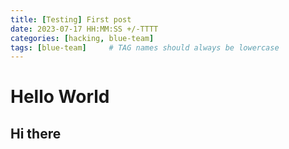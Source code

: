 ```yaml
---
title: [Testing] First post
date: 2023-07-17 HH:MM:SS +/-TTTT
categories: [hacking, blue-team]
tags: [blue-team]     # TAG names should always be lowercase
---
```


# Hello World

## Hi there